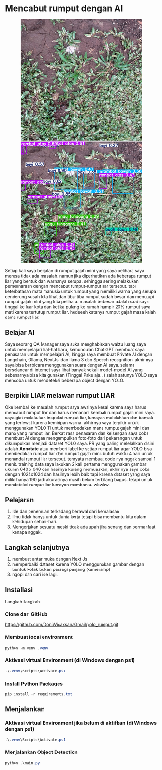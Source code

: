 # Mencabut rumput dengan AI
<p align="center">
  <img src="https://github.com/DoniWicaxsanaGmail/yolo_rumput/blob/main/img/img (3).jpeg?raw=true" width="400" alt="before">
  <img src="https://github.com/DoniWicaxsanaGmail/yolo_rumput/blob/main/results/result3.jpg?raw=true" width="400" alt="Object Detection">
</p>

Setiap kali saya berjalan di rumput gajah mini yang saya pelihara saya merasa tidak ada masalah. namun jika diperhatikan ada beberapa rumput liar yang bentuk dan warnanya serupa. sehingga sering melakukan pemeliharaan dengan mencabut rumput-rumput liar tersebut. tapi keterbatasan mata manusia untuk rumput yang memiliki warna yang serupa cenderung susah kita lihat dan tiba-tiba rumput sudah besar dan menutupi rumput gajah mini yang kita pelihara. masalah terbesar adalah saat saya tinggal ke luar kota dan ketika pulang ke rumah hampir 20% rumput saya mati karena tertutup rumput liar. hedeeeh katanya rumput gajah masa kalah sama rumput liar.
## Belajar AI
Saya seorang QA Manager saya suka menghabiskan waktu luang saya untuk mempelajari hal-hal baru, kemunculan Chat GPT membuat saya penasaran untuk mempelajari AI, hingga saya membuat Private AI dengan Langchain, Ollama, NextJs, dan llama 3 dan Speech recognition. akhir nya saya bisa berbicara menggunakan suara dengan AI saya. selama berselancar di internet saya lihat banyak sekali model-model AI yang sebenarnya bisa kita gunakan (Tinggal Pake aja..!) salah satunya YOLO saya mencoba untuk mendeteksi beberapa object dengan YOLO.
## Berpikir LIAR melawan rumput LIAR
Oke kembali ke masalah rumput saya awalnya kesal karena saya harus mencabut rumput liar dan harus menanam kembali rumput gajah mini saya. saya giat melakukan inspeksi rumput liar, lumayan melelahkan dan banyak yang terlewat karena kemiripan warna. akhirnya saya terpikir untuk menggunakan YOLO 11 untuk membedakan mana rumput gajah mini dan mana yang rumput liar. Berkat rasa penasaran dan keisengan saya coba membuat AI dengan mengumpulkan foto-foto dari pekarangan untuk dikumpulkan menjadi dataset YOLO saya. PR yang paling melelahkan disini adalah **Annotate** atau memberi label ke setiap rumput liar agar YOLO bisa membedakan rumput liar dan rumput gajah mini. butuh waktu 4 hari untuk menandai rumput liar tersebut. ternyata membuat code nya nggak sampai 1 menit. training data saya lakukan 2 kali pertama menggunakan gambar ukuran 640 x 640 dan hasilnya kurang memuaskan, akhir nya saya coba dengan 1024x1024 dan hasilnya lebih baik tapi karena dataset yang saya miliki hanya 190 jadi akurasinya masih belum terbilang bagus. tetapi untuk mendeteksi rumput liar lumayan membantu. wkwkw.
## Pelajaran
1. Ide dan penemuan terkadang berawal dari kemalasan
1. Ilmu tidak hanya untuk dunia kerja tetapi bisa membantu kita dalam kehidupan sehari-hari.
1. Mengerjakan sesuatu meski tidak ada upah jika senang dan bermanfaat kenapa nggak.
## Langkah selanjutnya
1. membuat antar muka dengan Next Js
1. memperbaiki dataset karena YOLO menggunakan gambar dengan bentuk kotak bukan persegi panjang (kamera hp)
1. ngopi dan cari ide lagi.

## Installasi
Langkah-langkah
### Clone dari GitHub
https://github.com/DoniWicaxsanaGmail/yolo_rumput.git
### Membuat local environment
```powershell
python -m venv .venv
```
### Aktivasi virtual Environment (di Windows dengan ps1)
```powershell
.\.venv\Scripts\Activate.ps1
```
### Install Python Packages 
```powershell
pip install -r requirements.txt
```

## Menjalankan
### Aktivasi virtual Environment jika belum di aktifkan (di Windows dengan ps1)
```powershell
.\.venv\Scripts\Activate.ps1
```
### Menjalankan Object Detection 
```powershell
python .\main.py 
```
